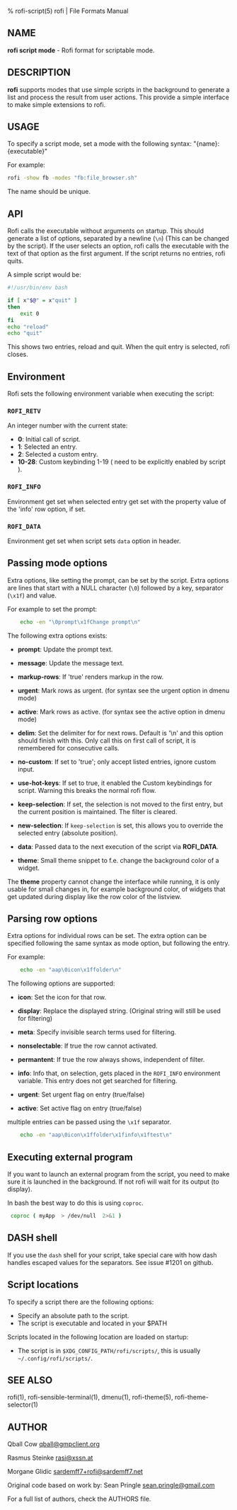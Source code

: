 % rofi-script(5) rofi | File Formats Manual

## NAME

**rofi script mode** - Rofi format for scriptable mode.

## DESCRIPTION

**rofi** supports modes that use simple scripts in the background to generate a
list and process the result from user actions.  This provide a simple interface
to make simple extensions to rofi.

## USAGE

To specify a script mode, set a mode with the following syntax:
"{name}:{executable}"

For example:

```bash
rofi -show fb -modes "fb:file_browser.sh"
```

The name should be unique.

## API

Rofi calls the executable without arguments on startup.  This should generate a
list of options, separated by a newline (`\n`) (This can be changed by the
script). If the user selects an option, rofi calls the executable with the text
of that option as the first argument. If the script returns no entries, rofi
quits.

A simple script would be:

```bash
#!/usr/bin/env bash

if [ x"$@" = x"quit" ]
then
    exit 0
fi
echo "reload"
echo "quit"

```

This shows two entries, reload and quit. When the quit entry is selected, rofi
closes.

## Environment

Rofi sets the following environment variable when executing the script:

### `ROFI_RETV`

An integer number with the current state:

- **0**: Initial call of script.
- **1**: Selected an entry.
- **2**: Selected a custom entry.
- **10-28**: Custom keybinding 1-19 ( need to be explicitly enabled by script ).

### `ROFI_INFO`

Environment get set when selected entry get set with the property value of the
'info' row option, if set.

### `ROFI_DATA`

Environment get set when script sets `data` option in header.

## Passing mode options

Extra options, like setting the prompt, can be set by the script. Extra options
are lines that start with a NULL character (`\0`) followed by a key, separator
(`\x1f`) and value.

For example to set the prompt:

```bash
    echo -en "\0prompt\x1fChange prompt\n"
```

The following extra options exists:

-   **prompt**:      Update the prompt text.

-   **message**:     Update the message text.

-   **markup-rows**: If 'true' renders markup in the row.

-   **urgent**:      Mark rows as urgent. (for syntax see the urgent option in
    dmenu mode)

-   **active**:      Mark rows as active. (for syntax see the active option in
    dmenu mode)

-   **delim**:       Set the delimiter for for next rows. Default is '\n' and
    this option should finish with this. Only call this on first call of script,
    it is remembered for consecutive calls.

-   **no-custom**:   If set to 'true'; only accept listed entries, ignore custom
    input.

-   **use-hot-keys**: If set to true, it enabled the Custom keybindings for
    script. Warning this breaks the normal rofi flow.

-   **keep-selection**: If set, the selection is not moved to the first entry,
    but the current position is maintained. The filter is cleared.

-   **new-selection**: If `keep-selection` is set, this allows you to override
    the selected entry (absolute position).

-   **data**:         Passed data to the next execution of the script via
    **ROFI\_DATA**.

-   **theme**:       Small theme snippet to f.e. change the background color of
    a widget.

The **theme** property cannot change the interface while running, it is only
usable for small changes in, for example background color, of widgets that get
updated during display like the row color of the listview.

## Parsing row options

Extra options for individual rows can be set. The extra option can be specified
following the same syntax as mode option, but following the entry.

For example:

```bash
    echo -en "aap\0icon\x1ffolder\n"
```

The following options are supported:

-   **icon**: Set the icon for that row.

-   **display**: Replace the displayed string. (Original string will still be used for filtering)

-   **meta**: Specify invisible search terms used for filtering.

-   **nonselectable**: If true the row cannot activated.

-   **permantent**: If true the row always shows, independent of filter.

-   **info**: Info that, on selection, gets placed in the `ROFI_INFO`
    environment variable. This entry does not get searched for filtering.

-   **urgent**: Set urgent flag on entry (true/false)

-   **active**: Set active flag on entry (true/false)

multiple entries can be passed using the `\x1f` separator.

```bash
    echo -en "aap\0icon\x1ffolder\x1finfo\x1ftest\n"
```

## Executing external program

If you want to launch an external program from the script, you need to make
sure it is launched in the background. If not rofi will wait for its output (to
display).

In bash the best way to do this is using `coproc`.

```bash
 coproc ( myApp  > /dev/null  2>&1 )
```

## DASH shell

If you use the `dash` shell for your script, take special care with how dash
handles escaped values for the separators. See issue #1201 on github.

## Script locations

To specify a script there are the following options:

- Specify an absolute path to the script.
- The script is executable and located in your $PATH

Scripts located in the following location are loaded on startup:

- The script is in `$XDG_CONFIG_PATH/rofi/scripts/`, this is usually
  `~/.config/rofi/scripts/`.

## SEE ALSO

rofi(1), rofi-sensible-terminal(1), dmenu(1), rofi-theme(5),
rofi-theme-selector(1)

## AUTHOR

Qball Cow <qball@gmpclient.org>

Rasmus Steinke <rasi@xssn.at>

Morgane Glidic <sardemff7+rofi@sardemff7.net>

Original code based on work by: Sean Pringle <sean.pringle@gmail.com>

For a full list of authors, check the AUTHORS file.
